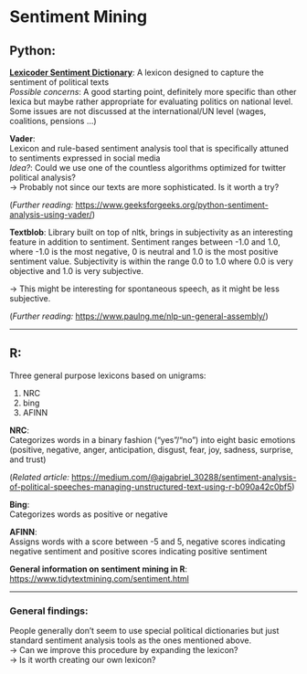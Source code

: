 # Sentiment Mining

## Python:

**[Lexicoder Sentiment Dictionary]("https://quanteda.io/reference/data_dictionary_LSD2015.html")**:
A lexicon designed to capture the sentiment of political texts <br>
*Possible concerns*: A good starting point, definitely more specific than other lexica but maybe rather appropriate for evaluating politics on national level. Some issues are not discussed at the international/UN level (wages, coalitions, pensions ...)

**Vader**: <br>
Lexicon and rule-based sentiment analysis tool that is specifically attuned to sentiments expressed in social media <br>
*Idea?*: Could we use one of the countless algorithms optimized for twitter political analysis? <br>
&rightarrow; Probably not since our texts are more sophisticated. Is it worth a try?

(*Further reading:* <https://www.geeksforgeeks.org/python-sentiment-analysis-using-vader/>)

**Textblob**:
Library built on top of nltk, brings in subjectivity as an interesting feature in addition to sentiment.
Sentiment ranges between -1.0 and 1.0, where -1.0 is the most negative, 0 is neutral and 1.0 is the most positive sentiment value. 
Subjectivity is within the range 0.0 to 1.0 where 0.0 is very objective and 1.0 is very subjective.

&rightarrow; This might be interesting for spontaneous speech, as it might be less subjective.

(*Further reading:* <https://www.paulng.me/nlp-un-general-assembly/>)

---
## R:

Three general purpose lexicons based on unigrams:

1. NRC
2. bing
3. AFINN


**NRC**: <br>
Categorizes words in a binary fashion (“yes”/“no”) into eight basic emotions (positive, negative, anger, anticipation, disgust, fear, joy, sadness, surprise, and trust)

(*Related article:* <https://medium.com/@ajgabriel_30288/sentiment-analysis-of-political-speeches-managing-unstructured-text-using-r-b090a42c0bf5>)

**Bing**: <br>
Categorizes words as positive or negative

**AFINN**: <br>
Assigns words with a score between -5 and 5, negative scores indicating negative sentiment and positive scores indicating positive sentiment


**General information on sentiment mining in R**:
<https://www.tidytextmining.com/sentiment.html>

---


### General findings:
People generally don’t seem to use special political dictionaries but just standard sentiment analysis tools as the ones mentioned above. <br>
&rightarrow; Can we improve this procedure by expanding the lexicon? <br>
&rightarrow; Is it worth creating our own lexicon?
